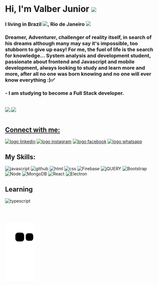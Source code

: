 <h1> Hi, I'm Valber Junior <img src='https://cdn.iconscout.com/icon/free/png-64/developer-2309864-1943774.png' width="50px"></h1>

### I living in Brazil <img src="https://cdn.iconscout.com/icon/free/png-64/brazil-3596654-2998698.png" width="30px">, Rio de Janeiro <img src="https://cdn.iconscout.com/icon/premium/png-64-thumb/rio-de-janeiro-brazil-1813045-1538458.png" width="50px">
### Dreamer, Adventurer, challenger of reality itself, in search of his dreams although many may say it's impossible, too stubborn to give up easy! For me, the fuel of life is the search for knowledge... System analysis and development student, passionate about frontend and Javascript and mobile development, always looking to study and learn more and more, after all no one was born knowing and no one will ever know everything :)✅

### - I am studying to become a Full Stack developer. 
<br>
<div style="display=inline-block">
  <a href="https://github.com/ValberJunior">
  <img height="160em"   align="center" src="https://github-readme-stats.vercel.app/api?username=ValberJunior&show_icons=true&theme=dark&include_all_commits=true&count_private=true"/>
  <img height="160em"  align="center" src="https://github-readme-stats.vercel.app/api/top-langs/?username=ValberJunior&&layout=compact&hide=shell&theme=dark"/>
</div>
<br>

## Connect with me:

<a href="https://www.linkedin.com/in/valber-junior-238217b4"><img src="https://cdn.iconscout.com/icon/free/png-64/linkedin-40-151141.png" width="50px" height="50px" type="image/png" alt="logo linkedin" ></a>
<a href="https://www.instagram.com/valber_junnior/"><img src="https://cdn.iconscout.com/icon/free/png-64/instagram-188-498425.png" width="50px" height="50px"  type="image/png" alt="logo instagram" ></a>
<a href="https://www.facebook.com/junior.vieira.33886305/"><img src="https://cdn.iconscout.com/icon/free/png-64/facebook-262-721949.png" width="50px" height="50px"  type="image/png" alt="logo facebook" ></a>
           <a href="https://api.whatsapp.com/send?phone=5521990267142"><img src="https://cdn.iconscout.com/icon/free/png-64/whatsapp-43-189795.png" width="50px" height="50px"  type="image/png" alt="logo whatsapp" ></a>

<h2>My Skills:</h2>
<div style="display=inline-block">
<img src="https://cdn.iconscout.com/icon/free/png-256/javascript-2752148-2284965.png" alt="javascript"width="50px" height="50px" >
         <img src="https://cdn.iconscout.com/icon/free/png-64/github-115-438237.png" alt="github" width="50px" height="50px" >
         <img src="https://cdn.iconscout.com/icon/free/png-64/html5-2038876-1720089.png" alt="html"width="50px" height="50px" >
         <img src="https://cdn.jsdelivr.net/gh/devicons/devicon/icons/css3/css3-original-wordmark.svg" alt="css" width="50px" height="50px" >
        <img src="https://cdn.jsdelivr.net/gh/devicons/devicon/icons/firebase/firebase-plain-wordmark.svg" alt="Firebase" width="50px" height="50px" >
        <img src="https://cdn.jsdelivr.net/gh/devicons/devicon/icons/jquery/jquery-plain-wordmark.svg" alt="jQUERY" width="50px" height="50px" >
  <img src="https://cdn.jsdelivr.net/gh/devicons/devicon/icons/bootstrap/bootstrap-plain-wordmark.svg" alt="Bootstrap" width="50px" height="50px" >
  <img src="https://cdn.jsdelivr.net/gh/devicons/devicon/icons/nodejs/nodejs-plain.svg" alt="Node" width="50px" height="50px" >
   <img src="https://cdn.jsdelivr.net/gh/devicons/devicon/icons/mongodb/mongodb-original-wordmark.svg" alt="MongoDB" width="50px" height="50px" >
  <img src="https://cdn.jsdelivr.net/gh/devicons/devicon/icons/react/react-original-wordmark.svg" alt="React" width="50px" height="50px" >
  <img src="https://cdn.iconscout.com/icon/free/png-64/electron-3628748-3029973.png" alt="Electron" width="50px" height="50px" > 
 </div>

<h2>Learning</h2>
 <div style="display=inline-block">
         
<img src="https://cdn.iconscout.com/icon/free/png-64/typescript-1174965.png" alt="typescript" width="50px" height="50px" > 

 <br><br>
   </div>
  
  ![Snake animation](https://github.com/rafaballerini/rafaballerini/blob/output/github-contribution-grid-snake.svg)
      
   

